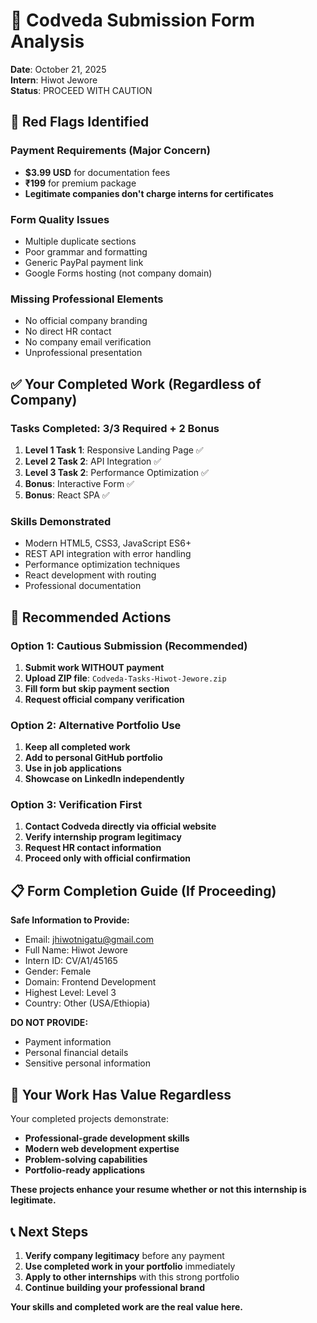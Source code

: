 # 🚨 Codveda Submission Form Analysis

**Date**: October 21, 2025  
**Intern**: Hiwot Jewore  
**Status**: PROCEED WITH CAUTION  

## 🚩 **Red Flags Identified**

### **Payment Requirements (Major Concern)**
- **$3.99 USD** for documentation fees
- **₹199** for premium package
- **Legitimate companies don't charge interns for certificates**

### **Form Quality Issues**
- Multiple duplicate sections
- Poor grammar and formatting
- Generic PayPal payment link
- Google Forms hosting (not company domain)

### **Missing Professional Elements**
- No official company branding
- No direct HR contact
- No company email verification
- Unprofessional presentation

## ✅ **Your Completed Work (Regardless of Company)**

### **Tasks Completed**: 3/3 Required + 2 Bonus
1. **Level 1 Task 1**: Responsive Landing Page ✅
2. **Level 2 Task 2**: API Integration ✅  
3. **Level 3 Task 2**: Performance Optimization ✅
4. **Bonus**: Interactive Form ✅
5. **Bonus**: React SPA ✅

### **Skills Demonstrated**
- Modern HTML5, CSS3, JavaScript ES6+
- REST API integration with error handling
- Performance optimization techniques
- React development with routing
- Professional documentation

## 🎯 **Recommended Actions**

### **Option 1: Cautious Submission (Recommended)**
1. **Submit work WITHOUT payment**
2. **Upload ZIP file**: `Codveda-Tasks-Hiwot-Jewore.zip`
3. **Fill form but skip payment section**
4. **Request official company verification**

### **Option 2: Alternative Portfolio Use**
1. **Keep all completed work**
2. **Add to personal GitHub portfolio**
3. **Use in job applications**
4. **Showcase on LinkedIn independently**

### **Option 3: Verification First**
1. **Contact Codveda directly via official website**
2. **Verify internship program legitimacy**
3. **Request HR contact information**
4. **Proceed only with official confirmation**

## 📋 **Form Completion Guide (If Proceeding)**

**Safe Information to Provide:**
- Email: jhiwotnigatu@gmail.com
- Full Name: Hiwot Jewore
- Intern ID: CV/A1/45165
- Gender: Female
- Domain: Frontend Development
- Highest Level: Level 3
- Country: Other (USA/Ethiopia)

**DO NOT PROVIDE:**
- Payment information
- Personal financial details
- Sensitive personal information

## 🎯 **Your Work Has Value Regardless**

Your completed projects demonstrate:
- **Professional-grade development skills**
- **Modern web development expertise**
- **Problem-solving capabilities**
- **Portfolio-ready applications**

**These projects enhance your resume whether or not this internship is legitimate.**

## 📞 **Next Steps**

1. **Verify company legitimacy** before any payment
2. **Use completed work in your portfolio** immediately
3. **Apply to other internships** with this strong portfolio
4. **Continue building your professional brand**

**Your skills and completed work are the real value here.**